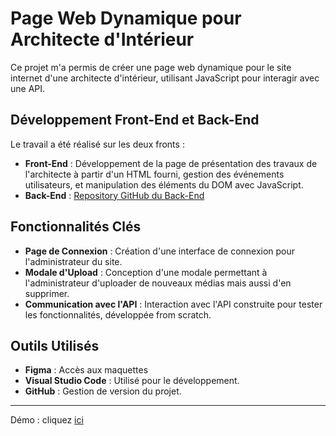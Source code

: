 # Page Web Dynamique pour Architecte d'Intérieur

Ce projet m'a permis de créer une page web dynamique pour le site internet d'une architecte d'intérieur, utilisant JavaScript pour interagir avec une API.

## Développement Front-End et Back-End

Le travail a été réalisé sur les deux fronts :

- **Front-End** : Développement de la page de présentation des travaux de l'architecte à partir d'un HTML fourni, gestion des événements utilisateurs, et manipulation des éléments du DOM avec JavaScript.
- **Back-End** : [Repository GitHub du Back-End](https://github.com/cheikh-mbacke/creez_une_page_web_dynamique_avec_javascript_backend)

## Fonctionnalités Clés

- **Page de Connexion** : Création d'une interface de connexion pour l'administrateur du site.
- **Modale d'Upload** : Conception d'une modale permettant à l'administrateur d'uploader de nouveaux médias mais aussi d'en supprimer.
- **Communication avec l'API** : Interaction avec l'API construite pour tester les fonctionnalités, développée from scratch.

## Outils Utilisés

- **Figma** : Accès aux maquettes
- **Visual Studio Code** : Utilisé pour le développement.
- **GitHub** : Gestion de version du projet.

---

Démo : cliquez [ici](https://cheikh-mbacke.github.io/creez_une_page_web_dynamique_avec_javascript_frontend/)

